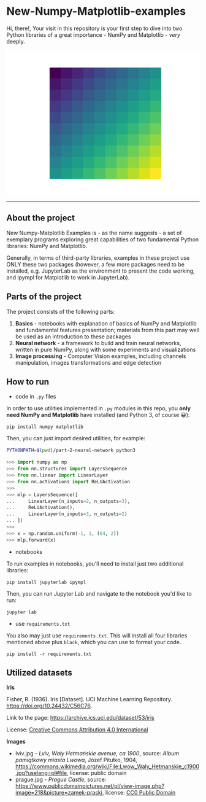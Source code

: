 # New-Numpy-Matplotlib-examples
Hi, there!, Your visit in this repository is your first step to dive
into two Python libraries of  a great importance - NumPy and Matplotlib -
_very_ deeply.

<p align="center">
  <img src="img/grid.png" />
</p>

---

## About the project

New Numpy-Matplotlib Examples is - as the name suggests - a set
of exemplary programs exploring great capabilities of two fundamental
Python libraries: NumPy and Matplotlib.

Generally, in terms of third-party libraries, examples in these project
use ONLY these two packages (however, a few more packages need to be installed,
e.g. JupyterLab as the environment to present the code working, and ipympl
for Matplotlib to work in JupyterLab).

## Parts of the project

The project consists of the following parts:

1. **Basics** - notebooks with explanation of basics of NumPy and Matplotlib and
fundamental features presentation; materials from this part may well be used as
an introduction to these packages
2. **Neural network** - a framework to build and train neural networks, written in
pure NumPy, along with some experiments and visualizations
3. **Image processing** - Computer Vision examples, including channels manipulation, 
images transformations and edge detection

## How to run

- code in `.py` files

In order to use utilities implemented in `.py` modules in this repo,
you **only need NumPy and Matplotlib** have installed (and Python 3,
of course 😀):

```commandline
pip install numpy matplotlib
```

Then, you can just import desired utilities, for example:


```bash
PYTHONPATH=$(pwd)/part-2-neural-network python3
```

```python
>>> import numpy as np
>>> from nn.structures import LayersSequence
>>> from nn.linear import LinearLayer
>>> from nn.activations import ReLUActivation
>>>
>>> mlp = LayersSequence([
...     LinearLayer(n_inputs=2, n_outputs=3),
...     ReLUActivation(),
...     LinearLayer(n_inputs=3, n_outputs=2)
... ])
>>>
>>> x = np.random.uniform(-1, 1, (64, 2))
>>> mlp.forward(x)
```

- notebooks

To run examples in notebooks, you'll need to install just two additional
libraries:

```commandline
pip install jupyterlab ipympl
```

Then, you can run Jupyter Lab and navigate to the notebook you'd like
to run:

```commandline
jupyter lab
```

- use `requirements.txt`

You also may just use `requirements.txt`. This will install all four libraries
mentioned above plus `black`, which you can use to format your code.

```commandline
pip install -r requirements.txt
```

## Utilized datasets

**Iris**

Fisher, R. (1936). Iris [Dataset]. UCI Machine Learning Repository. https://doi.org/10.24432/C56C76.

Link to the page: https://archive.ics.uci.edu/dataset/53/iris

License: [Creative Commons Attribution 4.0 International](https://creativecommons.org/licenses/by/4.0/legalcode)

**Images**

 - lviv.jpg - _Lviv, Wały Hetmańskie avenue, ca 1900_,
source: _Album pamiątkowy miasta Lwowa_, Józef Pitułko, 1904,
https://commons.wikimedia.org/wiki/File:Lwow_Waly_Hetmanskie_c1900.jpg?uselang=pl#file,
license: public domain
 - prague.jpg - _Prague Castle_, source: https://www.publicdomainpictures.net/pl/view-image.php?image=218&picture=zamek-praski,
license: [CC0 Public Domain](http://creativecommons.org/publicdomain/zero/1.0/)
